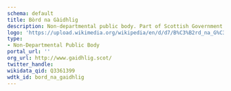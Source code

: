 ```yaml
---
schema: default
title: Bòrd na Gàidhlig
description: Non-departmental public body. Part of Scottish Government
logo: 'https://upload.wikimedia.org/wikipedia/en/d/d7/B%C3%B2rd_na_G%C3%A0idhlig.png'
type:
- Non-Departmental Public Body
portal_url: ''
org_url: http://www.gaidhlig.scot/
twitter_handle: 
wikidata_qid: Q3361399
wdtk_id: bord_na_gaidhlig
---
```

